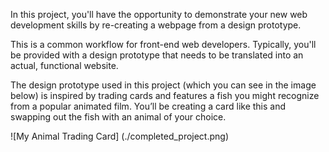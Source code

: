 In this project, you'll have the opportunity to demonstrate your new web development skills by re-creating a webpage from a design prototype.

This is a common workflow for front-end web developers. Typically, you'll be provided with a design prototype that needs to be translated into an actual, functional website.

The design prototype used in this project (which you can see in the image below) is inspired by trading cards and features a fish you might recognize from a popular animated film. You’ll be creating a card like this and swapping out the fish with an animal of your choice.

![My Animal Trading Card] (./completed_project.png)
